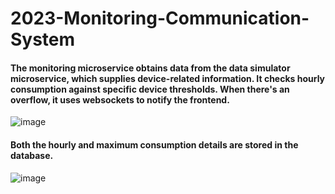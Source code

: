# 2023-Monitoring-Communication-System
<h4>The monitoring microservice obtains data from the data simulator microservice, which supplies device-related information. It checks hourly consumption against specific device thresholds. When there's an overflow, it uses websockets to notify the frontend.</h4>

![image](https://github.com/vladradu21/2023-Monitoring-Communication-System/assets/117584846/36807978-c097-4c47-a42e-488f4ae43464)


<h4>Both the hourly and maximum consumption details are stored in the database.</h4>

![image](https://github.com/vladradu21/2023-Monitoring-Communication-System/assets/117584846/a075fe25-998f-406b-99ac-a17580459044)
